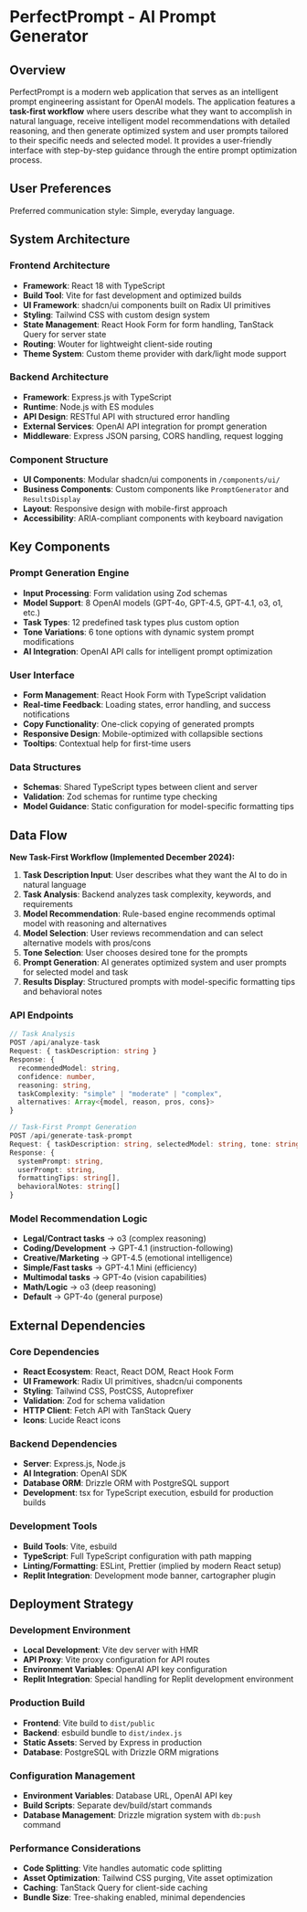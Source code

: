# PerfectPrompt - AI Prompt Generator

## Overview

PerfectPrompt is a modern web application that serves as an intelligent prompt engineering assistant for OpenAI models. The application features a **task-first workflow** where users describe what they want to accomplish in natural language, receive intelligent model recommendations with detailed reasoning, and then generate optimized system and user prompts tailored to their specific needs and selected model. It provides a user-friendly interface with step-by-step guidance through the entire prompt optimization process.

## User Preferences

Preferred communication style: Simple, everyday language.

## System Architecture

### Frontend Architecture
- **Framework**: React 18 with TypeScript
- **Build Tool**: Vite for fast development and optimized builds
- **UI Framework**: shadcn/ui components built on Radix UI primitives
- **Styling**: Tailwind CSS with custom design system
- **State Management**: React Hook Form for form handling, TanStack Query for server state
- **Routing**: Wouter for lightweight client-side routing
- **Theme System**: Custom theme provider with dark/light mode support

### Backend Architecture
- **Framework**: Express.js with TypeScript
- **Runtime**: Node.js with ES modules
- **API Design**: RESTful API with structured error handling
- **External Services**: OpenAI API integration for prompt generation
- **Middleware**: Express JSON parsing, CORS handling, request logging

### Component Structure
- **UI Components**: Modular shadcn/ui components in `/components/ui/`
- **Business Components**: Custom components like `PromptGenerator` and `ResultsDisplay`
- **Layout**: Responsive design with mobile-first approach
- **Accessibility**: ARIA-compliant components with keyboard navigation

## Key Components

### Prompt Generation Engine
- **Input Processing**: Form validation using Zod schemas
- **Model Support**: 8 OpenAI models (GPT-4o, GPT-4.5, GPT-4.1, o3, o1, etc.)
- **Task Types**: 12 predefined task types plus custom option
- **Tone Variations**: 6 tone options with dynamic system prompt modifications
- **AI Integration**: OpenAI API calls for intelligent prompt optimization

### User Interface
- **Form Management**: React Hook Form with TypeScript validation
- **Real-time Feedback**: Loading states, error handling, and success notifications
- **Copy Functionality**: One-click copying of generated prompts
- **Responsive Design**: Mobile-optimized with collapsible sections
- **Tooltips**: Contextual help for first-time users

### Data Structures
- **Schemas**: Shared TypeScript types between client and server
- **Validation**: Zod schemas for runtime type checking
- **Model Guidance**: Static configuration for model-specific formatting tips

## Data Flow

**New Task-First Workflow (Implemented December 2024):**

1. **Task Description Input**: User describes what they want the AI to do in natural language
2. **Task Analysis**: Backend analyzes task complexity, keywords, and requirements
3. **Model Recommendation**: Rule-based engine recommends optimal model with reasoning and alternatives
4. **Model Selection**: User reviews recommendation and can select alternative models with pros/cons
5. **Tone Selection**: User chooses desired tone for the prompts
6. **Prompt Generation**: AI generates optimized system and user prompts for selected model and task
7. **Results Display**: Structured prompts with model-specific formatting tips and behavioral notes

### API Endpoints
```typescript
// Task Analysis
POST /api/analyze-task
Request: { taskDescription: string }
Response: {
  recommendedModel: string,
  confidence: number,
  reasoning: string,
  taskComplexity: "simple" | "moderate" | "complex",
  alternatives: Array<{model, reason, pros, cons}>
}

// Task-First Prompt Generation  
POST /api/generate-task-prompt
Request: { taskDescription: string, selectedModel: string, tone: string }
Response: {
  systemPrompt: string,
  userPrompt: string, 
  formattingTips: string[],
  behavioralNotes: string[]
}
```

### Model Recommendation Logic
- **Legal/Contract tasks** → o3 (complex reasoning)
- **Coding/Development** → GPT-4.1 (instruction-following)  
- **Creative/Marketing** → GPT-4.5 (emotional intelligence)
- **Simple/Fast tasks** → GPT-4.1 Mini (efficiency)
- **Multimodal tasks** → GPT-4o (vision capabilities)
- **Math/Logic** → o3 (deep reasoning)
- **Default** → GPT-4o (general purpose)

## External Dependencies

### Core Dependencies
- **React Ecosystem**: React, React DOM, React Hook Form
- **UI Framework**: Radix UI primitives, shadcn/ui components
- **Styling**: Tailwind CSS, PostCSS, Autoprefixer
- **Validation**: Zod for schema validation
- **HTTP Client**: Fetch API with TanStack Query
- **Icons**: Lucide React icons

### Backend Dependencies
- **Server**: Express.js, Node.js
- **AI Integration**: OpenAI SDK
- **Database ORM**: Drizzle ORM with PostgreSQL support
- **Development**: tsx for TypeScript execution, esbuild for production builds

### Development Tools
- **Build Tools**: Vite, esbuild
- **TypeScript**: Full TypeScript configuration with path mapping
- **Linting/Formatting**: ESLint, Prettier (implied by modern React setup)
- **Replit Integration**: Development mode banner, cartographer plugin

## Deployment Strategy

### Development Environment
- **Local Development**: Vite dev server with HMR
- **API Proxy**: Vite proxy configuration for API routes
- **Environment Variables**: OpenAI API key configuration
- **Replit Integration**: Special handling for Replit development environment

### Production Build
- **Frontend**: Vite build to `dist/public`
- **Backend**: esbuild bundle to `dist/index.js`
- **Static Assets**: Served by Express in production
- **Database**: PostgreSQL with Drizzle ORM migrations

### Configuration Management
- **Environment Variables**: Database URL, OpenAI API key
- **Build Scripts**: Separate dev/build/start commands
- **Database Management**: Drizzle migration system with `db:push` command

### Performance Considerations
- **Code Splitting**: Vite handles automatic code splitting
- **Asset Optimization**: Tailwind CSS purging, Vite asset optimization
- **Caching**: TanStack Query for client-side caching
- **Bundle Size**: Tree-shaking enabled, minimal dependencies